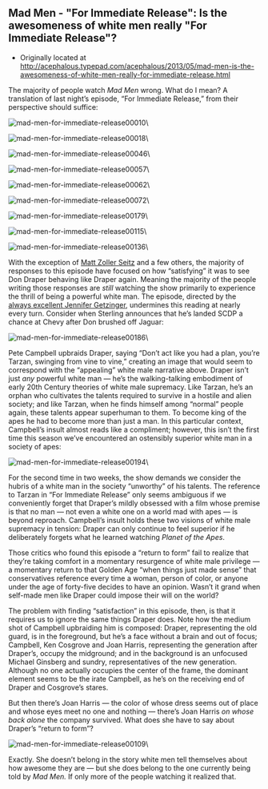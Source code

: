 ## Mad Men - "For Immediate Release": Is the awesomeness of white men really "For Immediate Release"?

 * Originally located at http://acephalous.typepad.com/acephalous/2013/05/mad-men-is-the-awesomeness-of-white-men-really-for-immediate-release.html

The majority of people watch *Mad Men* wrong. What do I mean? A translation of last night’s episode, “For Immediate Release,” from their perspective should suffice:

![mad-men-for-immediate-release00010](images/tv/mad-men-for-immediate-release/mad-men-for-immediate-release00010.jpg)\ 

![mad-men-for-immediate-release00018](images/tv/mad-men-for-immediate-release/mad-men-for-immediate-release00018.jpg)\ 

![mad-men-for-immediate-release00046](images/tv/mad-men-for-immediate-release/mad-men-for-immediate-release00046.jpg)\ 

![mad-men-for-immediate-release00057](images/tv/mad-men-for-immediate-release/mad-men-for-immediate-release00057.jpg)\ 

![mad-men-for-immediate-release00062](images/tv/mad-men-for-immediate-release/mad-men-for-immediate-release00062.jpg)\ 

![mad-men-for-immediate-release00072](images/tv/mad-men-for-immediate-release/mad-men-for-immediate-release00072.jpg)\ 

![mad-men-for-immediate-release00179](images/tv/mad-men-for-immediate-release/mad-men-for-immediate-release00179.jpg)\ 

![mad-men-for-immediate-release00115](images/tv/mad-men-for-immediate-release/mad-men-for-immediate-release00115.jpg)\ 

![mad-men-for-immediate-release00136](images/tv/mad-men-for-immediate-release/mad-men-for-immediate-release00136.jpg)\ 

With the exception of [Matt Zoller Seitz](http://www.vulture.com/2013/05/mad-men-recap-season-6-merger.html) and a few others, the majority of responses to this episode have focused on how “satisfying” it was to see Don Draper behaving like Draper again. Meaning the majority of the people writing those responses are *still* watching the show primarily to experience the thrill of being a powerful white man. The episode, directed by the [always excellent Jennifer Getzinger](http://acephalous.typepad.com/acephalous/2010/09/mad-men-in-the-suitcase.html), undermines this reading at nearly every turn. Consider when Sterling announces that he’s landed SCDP a chance at Chevy after Don brushed off Jaguar:

![mad-men-for-immediate-release00186](images/tv/mad-men-for-immediate-release/mad-men-for-immediate-release00186.png)\ 

Pete Campbell upbraids Draper, saying “Don’t act like you had a plan, you’re Tarzan, swinging from vine to vine,” creating an image that would seem to correspond with the “appealing” white male narrative above. Draper isn’t just *any* powerful white man — he’s the walking-talking embodiment of early 20th Century theories of white male supremacy. Like Tarzan, he’s an orphan who cultivates the talents required to survive in a hostile and alien society; and like Tarzan, when he finds himself among “normal” people again, these talents appear superhuman to them. To become king of the apes he had to become more than just a man. In this particular context, Campbell’s insult almost reads like a compliment; however, this isn’t the first time this season we’ve encountered an ostensibly superior white man in a society of apes:

![mad-men-for-immediate-release00194](images/tv/mad-men-for-immediate-release/mad-men-for-immediate-release00194.png)\ 

For the second time in two weeks, the show demands we consider the hubris of a white man in the society “unworthy” of his talents. The reference to Tarzan in “For Immediate Release” only seems ambiguous if we conveniently forget that Draper’s mildly obsessed with a film whose premise is that no man — not even a white one on a world mad with apes — is beyond reproach. Campbell’s insult holds these two visions of white male supremacy in tension: Draper can only continue to feel superior if he deliberately forgets what he learned watching *Planet of the Apes*.

Those critics who found this episode a “return to form” fail to realize that they’re taking comfort in a momentary resurgence of white male privilege — a momentary return to that Golden Age “when things just made sense” that conservatives reference every time a woman, person of color, or anyone under the age of forty-five decides to have an opinion. Wasn’t it grand when self-made men like Draper could impose their will
on the world?

The problem with finding “satisfaction” in this episode, then, is that it requires us to ignore the same things Draper does. Note how the medium shot of Campbell upbraiding him is composed: Draper, representing the old guard, is in the foreground, but he’s a face without a brain and out of focus;  Campbell, Ken Cosgrove and Joan Harris, representing the generation after Draper’s, occupy the midground; and in the background is an unfocused Michael Ginsberg and sundry, representatives of the new generation. Although no one actually occupies the center of the frame, the dominant element seems to be the irate Campbell, as he’s on the receiving end of Draper and Cosgrove’s stares.

But then there’s Joan Harris — the color of whose dress seems out of place and whose eyes meet no one and nothing — there’s Joan Harris *on whose back alone* the company survived. What does she have to say about Draper’s “return to form”?

![mad-men-for-immediate-release00109](images/tv/mad-men-for-immediate-release/mad-men-for-immediate-release00109.png)\ 

Exactly. She doesn’t belong in the story white men tell themselves about how awesome they are — but she does belong to the one currently being told by *Mad Men.* If only more of the people watching it realized that.
